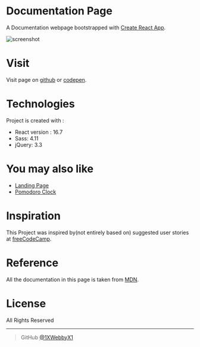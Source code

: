 # Documentation Page
A Documentation webpage bootstrapped with [Create React App](https://github.com/facebook/create-react-app).

![screenshot](https://i.ibb.co/92LFwY3/2011965-LXVQz-W-6593663f-d6eb-4c4e-b0ac-d3ac3f2f613b-1.png)

# Visit
 Visit page on [github](https://1xwebbyx1.github.io/react-documentation-page/) or [codepen](https://codepen.io/1xwebbyx1/full/LXVQzW).

# Technologies
Project is created with :
- React version : 16.7
- Sass: 4.11
- jQuery: 3.3

# You may also like
- [Landing Page](https://github.com/1XWebbyX1/landing-page)
- [Pomodoro Clock](https://github.com/1XWebbyX1/pomodoro-clock-pwa)

# Inspiration

This Project was inspired by(not entirely based on)  suggested  user stories  at [freeCodeCamp](https://learn.freecodecamp.org/responsive-web-design/responsive-web-design-projects/build-a-technical-documentation-page).

# Reference

All the documentation in this page is taken from [MDN](https://developer.mozilla.org/en-US/docs/Web/JavaScript/Guide).


# License

All Rights Reserved

---


> GitHub [@1XWebbyX1](https://github.com/1XWebbyX1)
